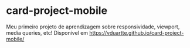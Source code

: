# card-project-mobile
Meu primeiro projeto de aprendizagem sobre responsividade, viewport, media queries, etc! Disponivel em https://vduartte.github.io/card-project-mobile/

